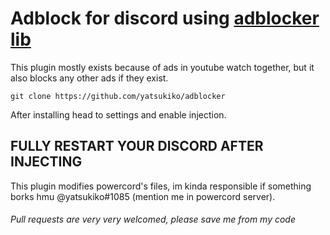 # Adblock for discord using [adblocker lib](https://github.com/ghostery/adblocker/blob/master/packages/adblocker-electron/README.md)

This plugin mostly exists because of ads in youtube watch together, but it also blocks any other ads if they exist.

`git clone https://github.com/yatsukiko/adblocker`


After installing head to settings and enable injection.

## **FULLY RESTART YOUR DISCORD AFTER INJECTING**

This plugin modifies powercord's files, im kinda responsible if something borks hmu @yatsukiko#1085 (mention me in powercord server).


###### Pull requests are very very welcomed, please save me from my code
